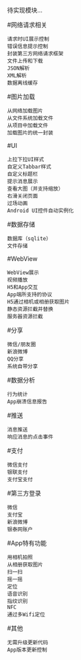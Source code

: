 待实现模块...


#网络请求相关

    请求时UI展示控制
	错误信息提示控制
	封装第三方网络请求框架
	文件上传和下载
	JSON解析
	XML解析
	数据离线缓存

#图片加载	

    从网络加载图片
	从文件系统加载文件
	从项目中加载文件
	加载图片的统一封装
	
#UI	

    上拉下拉UI样式
	自定义Tabbar样式
	自定义标题栏
	提示消息展示
	查看大图（并支持缩放）
	右滑关闭页面
	过场动画
	Android UI控件自动实例化
	
#数据存储	

    数据库（sqlite）
	文件存储	
#WebView	

    WebView展示
	视频播放
	H5和App交互
	App端所支持的协议
	H5通过相机或相册获取图片
	静态资源拦截并替换
	服务器资源拦截
#分享	

    微信/朋友圈
	新浪微博
	QQ分享
	系统自带分享

#数据分析	

    行为统计
	App崩溃信息报告

#推送	

    消息推送
	响应消息的点击事件

#支付	

    微信支付
	银联支付
	支付宝支付
#第三方登录	

    微信
	支付宝
	新浪微博
	银泰网账户
#App特有功能

    用相机拍照
	从相册获取图片
	扫一扫
	摇一摇
	定位
	语音识别
	指纹识别
	NFC
	通过多Wifi定位
#其他	

    无需升级更新代码
	App版本更新控制



